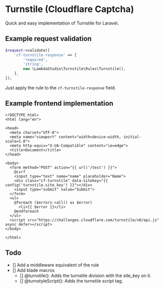# Turnstile (Cloudflare Captcha)

Quick and easy implementation of Turnstile for Laravel.

## Example request validation

```php
$request->validate([
    'cf-turnstile-response' => [
        'required',
        'string',
        new \LambdaStudio\Turnstile\Rules\Turnstile(),
    ],
]);
```

Just apply the rule to the `cf-turnstile-response` field.

## Example frontend implementation

```blade
<!DOCTYPE html>
<html lang="en">

<head>
  <meta charset="UTF-8">
  <meta name="viewport" content="width=device-width, initial-scale=1.0">
  <meta http-equiv="X-UA-Compatible" content="ie=edge">
  <title>Document</title>
</head>

<body>
  <form method="POST" action="{{ url('/test') }}">
    @csrf
    <input type="text" name="name" placeholder="Name">
    <div class="cf-turnstile" data-sitekey="{{ config('turnstile.site_key') }}"></div>
    <input type="submit" value="Submit">
  </form>
  <ul>
    @foreach ($errors->all() as $error)
      <li>{{ $error }}</li>
    @endforeach
  </ul>
  <script src="https://challenges.cloudflare.com/turnstile/v0/api.js" async defer></script>
</body>

</html>
```

## Todo

- [] Add a middleware equivalent of the rule
- [] Add blade macros
  - [] @turnstile(): Adds the turnstile division with the site_key on it.
  - [] @turnstyleScript(): Adds the turnstile script tag.
